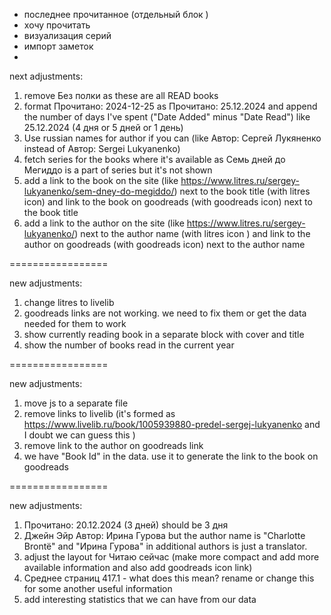 - последнее прочитанное (отдельный блок )
- хочу прочитать
- визуализация серий
- импорт заметок
- 





next adjustments:

1. remove Без полки as these are all READ books
2. format Прочитано: 2024-12-25 as Прочитано: 25.12.2024 and append the number of days I've spent ("Date Added" minus "Date Read") like 25.12.2024 (4 дня or 5 дней or 1 день)
3. Use russian names for author if you can (like Автор: Сергей Лукяненко instead of Автор: Sergei Lukyanenko)
4. fetch series for the books where it's available as Семь дней до Мегиддо is a part of series but it's not shown
5. add a link to the book on the site (like https://www.litres.ru/sergey-lukyanenko/sem-dney-do-megiddo/) next to the book title (with litres icon) and link to the book on goodreads (with goodreads icon) next to the book title
6. add a link to the author on the site (like https://www.litres.ru/sergey-lukyanenko/) next to the author name (with litres icon ) and link to the author on goodreads (with goodreads icon) next to the author name

=================

new adjustments:
1. change litres to livelib 
2. goodreads links are not working. we need to fix them or get the data needed for them to work
3. show currently reading book in a separate block with cover and title
4. show the number of books read in the current year    

=================

new adjustments:

1. move js to a separate file
2. remove links to  livelib (it's formed as https://www.livelib.ru/book/1005939880-predel-sergej-lukyanenko and I doubt we can guess this )
3. remove link to the author on goodreads link
4. we have "Book Id" in the data. use it to generate the link to the book on goodreads

=================

new adjustments:

1. Прочитано: 20.12.2024 (3 дней) should be 3 дня
2. Джейн Эйр  Автор: Ирина Гурова but the author name is "Charlotte Brontë" and "Ирина Гурова" in additional authors is just a translator.
3. adjust the layout for Читаю сейчас (make more compact and add more available information and also add goodreads icon link)  
4. Среднее страниц 417.1 - what does this mean? rename or change this for some another useful information
5. add interesting statistics   that we can have from our data